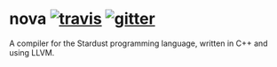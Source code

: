 nova [![travis](https://travis-ci.org/StardustPL/nova.svg?branch=0)](https://travis-ci.org/StardustPL/nova) [![gitter](https://badges.gitter.im/Join%20Chat.svg)](https://gitter.im/StardustPL/nova?utm_source=badge&utm_medium=badge&utm_campaign=pr-badge&utm_content=badge)
====

A compiler for the Stardust programming language, written in C++ and using LLVM.
